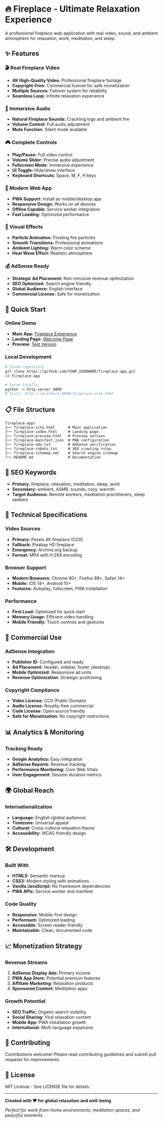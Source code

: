 # 🔥 Fireplace - Ultimate Relaxation Experience

A professional fireplace web application with real video, sound, and ambient atmosphere for relaxation, work, meditation, and sleep.

## ✨ Features

### 🎬 Real Fireplace Video
- **4K High-Quality Video:** Professional fireplace footage
- **Copyright-Free:** Commercial license for safe monetization
- **Multiple Sources:** Failover system for reliability
- **Seamless Loop:** Infinite relaxation experience

### 🎵 Immersive Audio
- **Natural Fireplace Sounds:** Crackling logs and ambient fire
- **Volume Control:** Full audio adjustment
- **Mute Function:** Silent mode available

### 🎮 Complete Controls
- **Play/Pause:** Full video control
- **Volume Slider:** Precise audio adjustment  
- **Fullscreen Mode:** Immersive experience
- **UI Toggle:** Hide/show interface
- **Keyboard Shortcuts:** Space, M, F, H keys

### 📱 Modern Web App
- **PWA Support:** Install as mobile/desktop app
- **Responsive Design:** Works on all devices
- **Offline Capable:** Service worker integration
- **Fast Loading:** Optimized performance

### 🌟 Visual Effects
- **Particle Animation:** Floating fire particles
- **Smooth Transitions:** Professional animations
- **Ambient Lighting:** Warm color scheme
- **Heat Wave Effect:** Realistic atmosphere

### 💰 AdSense Ready
- **Strategic Ad Placement:** Non-intrusive revenue optimization
- **SEO Optimized:** Search engine friendly
- **Global Audience:** English interface
- **Commercial License:** Safe for monetization

## 🚀 Quick Start

### Online Demo
- **Main App:** [Fireplace Experience](fireplace-site.html)
- **Landing Page:** [Welcome Page](fireplace-index.html)
- **Preview:** [Test Version](fireplace-preview.html)

### Local Development
```bash
# Clone repository
git clone https://github.com/YOUR_USERNAME/fireplace-app.git
cd fireplace-app

# Serve locally
python -m http.server 8000
# Visit: http://localhost:8000/fireplace-site.html
```

## 📋 File Structure

```
fireplace-app/
├── fireplace-site.html      # Main application
├── fireplace-index.html     # Landing page
├── fireplace-preview.html   # Preview version
├── fireplace-manifest.json  # PWA configuration
├── fireplace-ads.txt        # AdSense verification
├── fireplace-robots.txt     # SEO crawling rules
├── fireplace-sitemap.xml    # Search engine sitemap
└── README.md                # Documentation
```

## 🎯 SEO Keywords

- **Primary:** fireplace, relaxation, meditation, sleep, work
- **Secondary:** ambient, ASMR, sounds, cozy, warmth
- **Target Audience:** Remote workers, meditation practitioners, sleep seekers

## 🔧 Technical Specifications

### Video Sources
- **Primary:** Pexels 4K fireplace (CC0)
- **Fallback:** Pixabay HD fireplace
- **Emergency:** Archive.org backup
- **Format:** MP4 with H.264 encoding

### Browser Support
- **Modern Browsers:** Chrome 90+, Firefox 88+, Safari 14+
- **Mobile:** iOS 14+, Android 10+
- **Features:** Autoplay, fullscreen, PWA installation

### Performance
- **First Load:** Optimized for quick start
- **Memory Usage:** Efficient video handling
- **Mobile Friendly:** Touch controls and gestures

## 💼 Commercial Use

### AdSense Integration
- **Publisher ID:** Configured and ready
- **Ad Placement:** Header, sidebar, footer (desktop)
- **Mobile Optimized:** Responsive ad units
- **Revenue Optimization:** Strategic positioning

### Copyright Compliance
- **Video License:** CC0 (Public Domain)
- **Audio License:** Royalty-free commercial
- **Code License:** Open source friendly
- **Safe for Monetization:** No copyright restrictions

## 📊 Analytics & Monitoring

### Tracking Ready
- **Google Analytics:** Easy integration
- **AdSense Reports:** Revenue tracking
- **Performance Monitoring:** Core Web Vitals
- **User Engagement:** Session duration metrics

## 🌍 Global Reach

### Internationalization
- **Language:** English (global audience)
- **Timezone:** Universal appeal
- **Cultural:** Cross-cultural relaxation theme
- **Accessibility:** WCAG friendly design

## 🛠️ Development

### Built With
- **HTML5:** Semantic markup
- **CSS3:** Modern styling with animations
- **Vanilla JavaScript:** No framework dependencies
- **PWA APIs:** Service worker and manifest

### Code Quality
- **Responsive:** Mobile-first design
- **Performant:** Optimized loading
- **Accessible:** Screen reader friendly
- **Maintainable:** Clean, documented code

## 📈 Monetization Strategy

### Revenue Streams
1. **AdSense Display Ads:** Primary income
2. **PWA App Store:** Potential premium features
3. **Affiliate Marketing:** Relaxation products
4. **Sponsored Content:** Meditation apps

### Growth Potential
- **SEO Traffic:** Organic search visibility
- **Social Sharing:** Viral relaxation content
- **Mobile App:** PWA installation growth
- **International:** Multi-language expansion

## 🤝 Contributing

Contributions welcome! Please read contributing guidelines and submit pull requests for improvements.

## 📄 License

MIT License - See LICENSE file for details.

---

**Created with ❤️ for global relaxation and well-being**

*Perfect for work-from-home environments, meditation spaces, and peaceful moments.*